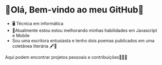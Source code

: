 # 🌸Olá, Bem-vindo ao meu GitHub🌸
- 🖥️ Técnica em informática
- 🌱Atualmente estou estou melhorando minhas habilidades em Javascript e Mobile
- Sou uma escritora entusiasta e tenho dois poemas publicados em uma coletânea literária 🖋️📖

Aqui podem encontrar projetos pessoais e contribuições👩‍💻🚀
